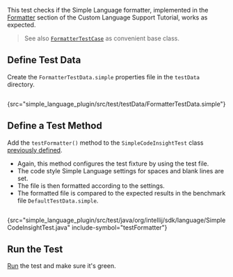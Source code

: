 [//]: # (title: 5. Formatter Test)

<!-- Copyright 2000-2021 JetBrains s.r.o. and other contributors. Use of this source code is governed by the Apache 2.0 license that can be found in the LICENSE file. -->

This test checks if the Simple Language formatter, implemented in the [Formatter](formatter.md) section of the Custom Language Support Tutorial, works as expected.

 >  See also [`FormatterTestCase`](upsource:///platform/testFramework/src/com/intellij/psi/formatter/FormatterTestCase.java) as convenient base class.

## Define Test Data
Create the `FormatterTestData.simple` properties file in the `testData` directory.

```bash
```
{src="simple_language_plugin/src/test/testData/FormatterTestData.simple"}

## Define a Test Method
Add the `testFormatter()` method to the `SimpleCodeInsightTest` class [previously defined](completion_test.md#define-a-test).
* Again, this method configures the test fixture by using the test file.
* The code style Simple Language settings for spaces and blank lines are set.
* The file is then formatted according to the settings.
* The formatted file is compared to the expected results in the benchmark file `DefaultTestData.simple`.

```java
```
{src="simple_language_plugin/src/test/java/org/intellij/sdk/language/SimpleCodeInsightTest.java" include-symbol="testFormatter"}

## Run the Test
[Run](completion_test.md#run-the-test) the test and make sure it's green.
